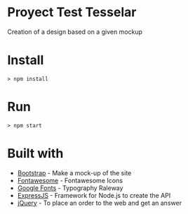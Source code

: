 # Proyect Test Tesselar

Creation of a design based on a given mockup

# Install   
    > npm install
    
# Run
    
    > npm start

# Built with

* [Bootstrap](https://getbootstrap.com/docs/4.2/getting-started/introduction/) - Make a mock-up of the site
* [Fontawesome](https://fontawesome.com/icons?d=gallery&m=free) - Fontawesome Icons
* [Google Fonts](https://fonts.google.com/specimen/Raleway?selection.family=Raleway) - Typography Raleway
* [ExpressJS](https://expressjs.com/en/starter/hello-world.html) - Framework for Node.js to create the API
* [jQuery](https://code.jquery.com/jquery-3.3.1.min.js) - To place an order to the web and get an answer


